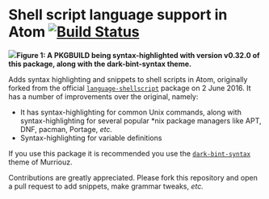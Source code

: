 # Shell script language support in Atom [![Build Status](https://travis-ci.org/fusion809/language-shellscript.svg?branch=master)](https://travis-ci.org/fusion809/language-shellscript)

<img src="http://i.imgur.com/lM2L75I.png"><caption><b>Figure 1: A PKGBUILD being syntax-highlighted with version v0.32.0 of this package, along with the dark-bint-syntax theme.</b></caption></img>

Adds syntax highlighting and snippets to shell scripts in Atom, originally forked from the official [`language-shellscript`](https://atom.io/packages/language-shellscript) package on 2 June 2016. It has a number of improvements over the original, namely:

* It has syntax-highlighting for common Unix commands, along with syntax-highlighting for several popular &#42;nix package managers like APT, DNF, pacman, Portage, *etc.*
* Syntax-highlighting for variable definitions

If you use this package it is recommended you use the [`dark-bint-syntax`](https://github.com/Murriouz/dark-bint-syntax) theme of Murriouz.

Contributions are greatly appreciated. Please fork this repository and open a pull request to add snippets, make grammar tweaks, *etc.*
